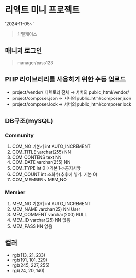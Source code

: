 # 리액트 미니 프로젝트

'2024-11-05~'

> 카멜케이스

## 매니저 로그인

>manager/pass123

## PHP 라이브러리를 사용하기 위한 수동 업로드 

* project/vendor/ 디렉토리 전체 → 서버의 public_html/vendor/
* project/composer.json → 서버의 public_html/composer.json
* project/composer.lock → 서버의 public_html/composer.lock

## DB구조(mySQL)
### Community
1. COM_NO 기본키	int 	AUTO_INCREMENT	
2. COM_TITLE	varchar(255)	NN
3. COM_CONTENS	text		NN
4. COM_DATE	varchar(255)	NN	
5. COM_TYPE	int		0->기본 1->공지사항	
6. COM_COUNT	int		조회수(추후에 넣기. 기본 0)
7. COM_MEMBER	v		MEM_NO


### Member
1. MEM_NO	기본키 	int	AUTO_INCREMENT	
2. MEM_NAME	varchar(25)	NN	User
3. MEM_COMMENT	varchar(200)		NULL	
4. MEM_ID		varchar(25)	NN	없음		
5. MEM_PASS			NN	없음

## 컬러
* rgb(113, 21, 233)
* rgb(191, 101, 229)
* rgb(245, 227, 255)
* rgb(24, 20, 140)